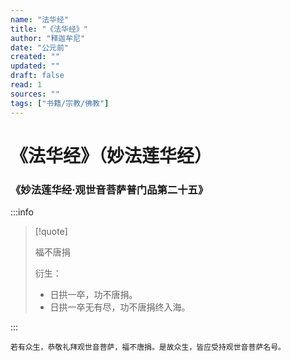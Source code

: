```yaml
---
name: "法华经"
title: "《法华经》"
author: "释迦牟尼"
date: "公元前"
created: ""
updated: ""
draft: false
read: 1
sources: ""
tags: ["书籍/宗教/佛教"]
---
```


# 《法华经》（妙法莲华经）

### 《妙法莲华经·观世音菩萨普门品第二十五》

:::info

> [!quote]
>
> 福不唐捐
>
> 衍生：
> - 日拱一卒，功不唐捐。
> - 日拱一卒无有尽，功不唐捐终入海。

:::

```
若有众生，恭敬礼拜观世音菩萨，福不唐捐。是故众生，皆应受持观世音菩萨名号。
```
